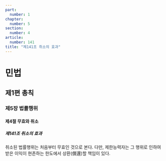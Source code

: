 ```yaml
---
part:
  number: 1
chapter:
  number: 5
section:
  number: 4
article:
  number: 141
title: "제141조 취소의 효과"
---
```

# 민법

## 제1편 총칙

### 제5장 법률행위

#### 제4절 무효와 취소

##### 제141조 취소의 효과

취소된 법률행위는 처음부터 무효인 것으로 본다. 다만, 제한능력자는 그 행위로 인하여 받은 이익이 현존하는 한도에서 상환(償還)할 책임이 있다.
